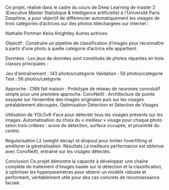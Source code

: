 Ce projet, réalisé dans le cadre du cours de Deep Learning de master 2 (Executive Master Statistique & Intelligence artificielle) à l’Université Paris Dauphine, a pour objectif de différencier automatiquement les visages de trois catégories d’actrices sur des photos téléchargées sur internet :

Nathalie Portman
Keira Knightley
Autres actrices

Objectif : 
Construire un pipeline de classification d’images pour reconnaître à partir d’une photo à quelle catégorie d’actrice elle appartient.

Données : 
Les jeux de données sont constitués de photos réparties en trois classes principales :

  Jeu d'entraînement : 143 photos/catégorie
  Validation : 56 photos/catégorie
  Test : 56 photos/catégorie
  
Approche :
CNN fait maison : Prototype de réseau de neurones convolutif simple pour une première approche.
ConvNeXt : Architecture de pointe essayée sur l’ensemble des images originales puis sur les visages préalablement découpés.
Optimisation
Détection et Sélection de Visages

Utilisation de YOLOv8-Face pour détecter tous les visages présents sur les images.
Automatisation du choix du « meilleur » visage pour chaque photo selon trois critères : score de détection, surface occupée, et proximité du centre.

Régularisation L2 (weight decay) et dropout pour limiter l’overfitting et améliorer la généralisation.
Résultats
La meilleure performance est obtenue avec ConvNeXt, entraîné sur les visages détectés.

Conclusion
Ce projet démontre la capacité à développer une chaîne complète de traitement d’images basée sur la détection et la classification, à optimiser les hyperparamètres pour obtenir un modèle robuste et performant, véritablement utile pour des cas concrets de reconnaissance faciale.

